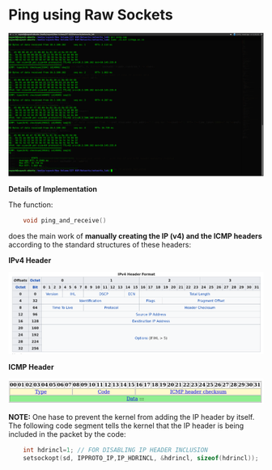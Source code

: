 <h1> Ping using Raw Sockets </h1>
<img src="https://github.com/suyashdamle/Miscellaneous/blob/master/Ping/Screenshot%20from%202018-04-04%2012-35-35.png">


**Details of Implementation**


The function:

``` cpp
	void ping_and_receive()
```
does the main work of **manually creating the IP (v4) and the ICMP headers** according to the standard structures of these headers:

**IPv4 Header**


![IP header](https://github.com/suyashdamle/Miscellaneous/blob/master/Ping/IP_hdr.png)


**ICMP Header**


![ICMP header](https://github.com/suyashdamle/Miscellaneous/blob/master/Ping/icmp-basic-headers.png)



**NOTE:** One hase to prevent the kernel from adding the IP header by itself. The following code segment tells the kernel that the IP header is being included in the packet by the code:

```cpp
	int hdrincl=1; // FOR DISABLING IP HEADER INCLUSION
  	setsockopt(sd, IPPROTO_IP,IP_HDRINCL, &hdrincl, sizeof(hdrincl));
```

